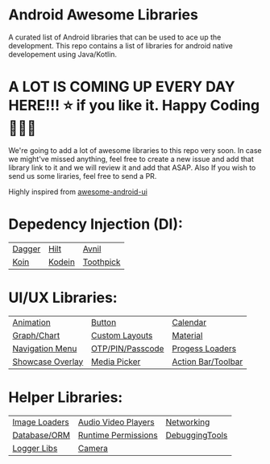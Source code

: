 # Android Awesome Libraries
A curated list of Android libraries that can be used to ace up the development. This repo contains a list of libraries for android native developement using Java/Kotlin.

# A LOT IS COMING UP EVERY DAY HERE!!! ⭐️ if you like it. Happy Coding 👨🏻‍💻

We're going to add a lot of awesome libraries to this repo very soon. In case we might've missed anything, feel free to create a new issue and add that library link to it and we will review it and add that ASAP. Also If you wish to send us some liraries, feel free to send a PR.

Highly inspired from [awesome-android-ui](https://github.com/wasabeef/awesome-android-ui)

Depedency Injection (DI): 
======================
|  |  | |
|--|--|--|
| [Dagger](https://dagger.dev/dev-guide/android.html) | [Hilt](https://developer.android.com/training/dependency-injection/hilt-android) | [Avnil](https://github.com/square/anvil) |
| [Koin](https://insert-koin.io/) | [Kodein](https://github.com/kosi-libs/Kodein) | [Toothpick](https://github.com/stephanenicolas/toothpick)

UI/UX Libraries: 
======================
|  |  | |
|--|--|--|
| [Animation](https://github.com/ProMode7/android-awesome-libraries/blob/main/page/Animation.md "Animation.md") | [Button](https://github.com/ProMode7/android-awesome-libraries/blob/main/page/Button.md "Button.md") | [Calendar](https://github.com/ProMode7/android-awesome-libraries/blob/main/page/Calendar.md "Calendar.md")
| [Graph/Chart](https://github.com/ProMode7/android-awesome-libraries/blob/main/page/Graph.md "Graph.md") | [Custom Layouts](https://github.com/ProMode7/android-awesome-libraries/blob/main/page/Layouts.md "Layouts.md")  | [Material](https://github.com/ProMode7/android-awesome-libraries/blob/main/page/Material.md "Material.md")
| [Navigation Menu](https://github.com/ProMode7/android-awesome-libraries/blob/main/page/navigation_menu.md "navigation_menu.md") | [OTP/PIN/Passcode](https://github.com/ProMode7/android-awesome-libraries/blob/main/page/otp_pin.md "otp_pin.md") | [Progess Loaders](https://github.com/ProMode7/android-awesome-libraries/blob/main/page/progess_loaders.md "progess_loaders.md") 
| [Showcase Overlay](https://github.com/ProMode7/android-awesome-libraries/blob/main/page/showcase_overlay.md "showcase_overlay.md") | [Media Picker](https://github.com/ProMode7/android-awesome-libraries/blob/main/page/media_picker.md) | [Action Bar/Toolbar](https://github.com/ProMode7/android-awesome-libraries/blob/main/page/ActionBar.md)

Helper Libraries: 
======================
|  |  | |
|--|--|--|
|[Image Loaders](https://github.com/ProMode7/android-awesome-libraries/blob/main/page/image_loaders.md "image_loaders.md")| [Audio Video Players](https://github.com/ProMode7/android-awesome-libraries/blob/main/page/audio_video_players.md) | [Networking](https://github.com/ProMode7/android-awesome-libraries/blob/main/page/Networking.md)
|[Database/ORM](https://github.com/ProMode7/android-awesome-libraries/blob/main/page/database_orm.md) | [Runtime Permissions](https://github.com/ProMode7/android-awesome-libraries/blob/main/page/RuntimePermissions.md) | [DebuggingTools](https://github.com/ProMode7/android-awesome-libraries/blob/main/page/DebuggingTools.md)
[Logger Libs](https://github.com/ProMode7/android-awesome-libraries/blob/main/page/Logger.md) | [Camera](https://github.com/ProMode7/android-awesome-libraries/blob/main/page/camera.md) | 
